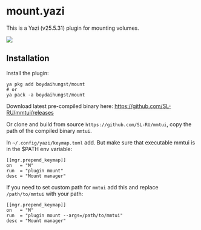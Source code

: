 # mount.yazi

This is a Yazi (v25.5.31) plugin for mounting volumes.

![](screencast.gif)

## Installation

Install the plugin:

```
ya pkg add boydaihungst/mount
# or
ya pack -a boydaihungst/mount
```

Download latest pre-compiled binary here: https://github.com/SL-RU/mmtui/releases

Or clone and build from source `https://github.com/SL-RU/mmtui`, copy the path of the compiled binary `mmtui`.

In `~/.config/yazi/keymap.toml` add. But make sure that executable mmtui is in the $PATH env variable:

```
[[mgr.prepend_keymap]]
on   = "M"
run  = "plugin mount"
desc = "Mount manager"
```

If you need to set custom path for `mmtui` add this and replace `/path/to/mmtui` with your path:

```
[[mgr.prepend_keymap]]
on   = "M"
run  = "plugin mount --args=/path/to/mmtui"
desc = "Mount manager"
```
